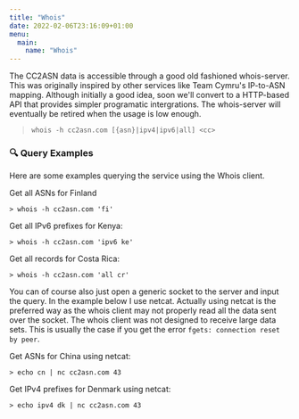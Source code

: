 ```yaml
---
title: "Whois"
date: 2022-02-06T23:16:09+01:00
menu:
  main:
    name: "Whois"
---
```


The CC2ASN data is accessible through a good old fashioned whois-server. This 
was originally inspired by other services like Team Cymru's IP-to-ASN mapping. 
Although initially a good idea, soon we'll convert to a HTTP-based API that 
provides simpler programatic intergrations. The whois-server will eventually be
retired when the usage is low enough. 

> `whois -h cc2asn.com [{asn}|ipv4|ipv6|all] <cc>`

### 🔍 Query Examples

Here are some examples querying the service using the Whois client.

Get all ASNs for Finland 
```console
> whois -h cc2asn.com 'fi'
```

Get all IPv6 prefixes for Kenya:
```console
> whois -h cc2asn.com 'ipv6 ke'
```

Get all records for Costa Rica:
```console
> whois -h cc2asn.com 'all cr'
```

You can of course also just open a generic socket to the server and input the 
query. In the example below I use netcat. Actually using netcat is the preferred 
way as the whois client may not properly read all the data sent over the socket. 
The whois client was not designed to receive large data sets. This is usually 
the case if you get the error `fgets: connection reset by peer`.

Get ASNs for China using netcat:
```console
> echo cn | nc cc2asn.com 43
```

Get IPv4 prefixes for Denmark using netcat:
```console
> echo ipv4 dk | nc cc2asn.com 43
```


